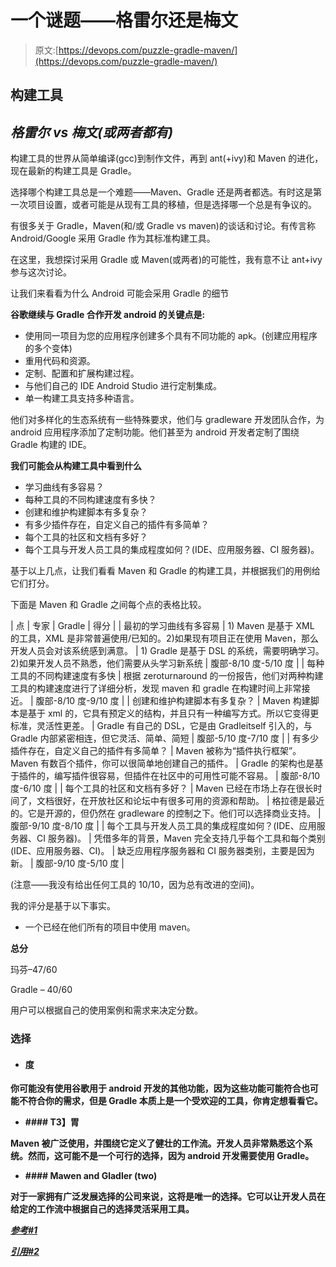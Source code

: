 # 一个谜题——格雷尔还是梅文

> 原文:[https://devops.com/puzzle-gradle-maven/](https://devops.com/puzzle-gradle-maven/)

## 构建工具

## *格雷尔 vs 梅文(或两者都有)*

构建工具的世界从简单编译(gcc)到制作文件，再到 ant(+ivy)和 Maven 的进化，现在最新的构建工具是 Gradle。

选择哪个构建工具总是一个难题——Maven、Gradle 还是两者都选。有时这是第一次项目设置，或者可能是从现有工具的移植，但是选择哪一个总是有争议的。

有很多关于 Gradle，Maven(和/或 Gradle vs maven)的谈话和讨论。有传言称 Android/Google 采用 Gradle 作为其标准构建工具。

在这里，我想探讨采用 Gradle 或 Maven(或两者)的可能性，我有意不让 ant+ivy 参与这次讨论。

让我们来看看为什么 Android 可能会采用 Gradle 的细节

**谷歌继续与 Gradle 合作开发 android 的关键点是:**

*   使用同一项目为您的应用程序创建多个具有不同功能的 apk。(创建应用程序的多个变体)
*   重用代码和资源。
*   定制、配置和扩展构建过程。
*   与他们自己的 IDE Android Studio 进行定制集成。
*   单一构建工具支持多种语言。

他们对多样化的生态系统有一些特殊要求，他们与 gradleware 开发团队合作，为 android 应用程序添加了定制功能。他们甚至为 android 开发者定制了围绕 Gradle 构建的 IDE。

**我们可能会从构建工具中看到什么**

*   学习曲线有多容易？
*   每种工具的不同构建速度有多快？
*   创建和维护构建脚本有多复杂？
*   有多少插件存在，自定义自己的插件有多简单？
*   每个工具的社区和文档有多好？
*   每个工具与开发人员工具的集成程度如何？(IDE、应用服务器、CI 服务器)。

基于以上几点，让我们看看 Maven 和 Gradle 的构建工具，并根据我们的用例给它们打分。

下面是 Maven 和 Gradle 之间每个点的表格比较。

| 点 | 专家 | Gradle | 得分 |
| 最初的学习曲线有多容易 | 1) Maven 是基于 XML 的工具，XML 是非常普遍使用/已知的。2)如果现有项目正在使用 Maven，那么开发人员会对该系统感到满意。 | 1) Gradle 是基于 DSL 的系统，需要明确学习。2)如果开发人员不熟悉，他们需要从头学习新系统 | 腹部-8/10 度-5/10 度 |
| 每种工具的不同构建速度有多快 | 根据 zeroturnaround 的一份报告，他们对两种构建工具的构建速度进行了详细分析，发现 maven 和 gradle 在构建时间上非常接近。 | 腹部-8/10 度-9/10 度 |
| 创建和维护构建脚本有多复杂？ | Maven 构建脚本是基于 xml 的，它具有预定义的结构，并且只有一种编写方式。所以它变得更标准，灵活性更差。 | Gradle 有自己的 DSL，它是由 Gradleitself 引入的，与 Gradle 内部紧密相连，但它灵活、简单、简短 | 腹部-5/10 度-7/10 度 |
| 有多少插件存在，自定义自己的插件有多简单？ | Maven 被称为“插件执行框架”。Maven 有数百个插件，你可以很简单地创建自己的插件。 | Gradle 的架构也是基于插件的，编写插件很容易，但插件在社区中的可用性可能不容易。 | 腹部-8/10 度-6/10 度 |
| 每个工具的社区和文档有多好？ | Maven 已经在市场上存在很长时间了，文档很好，在开放社区和论坛中有很多可用的资源和帮助。 | 格拉德是最近的。它是开源的，但仍然在 gradleware 的控制之下。他们可以选择商业支持。 | 腹部-9/10 度-8/10 度 |
| 每个工具与开发人员工具的集成程度如何？(IDE、应用服务器、CI 服务器)。 | 凭借多年的背景，Maven 完全支持几乎每个工具和每个类别(IDE、应用服务器、CI)。 | 缺乏应用程序服务器和 CI 服务器类别，主要是因为新。 | 腹部-9/10 度-5/10 度 |

(注意——我没有给出任何工具的 10/10，因为总有改进的空间)。

我的评分是基于以下事实。

*   一个已经在他们所有的项目中使用 maven。

**总分**

玛芬–47/60

Gradle – 40/60

用户可以根据自己的使用案例和需求来决定分数。

### **选择**

*   #### **度**

**你可能没有使用谷歌用于 android 开发的其他功能，因为这些功能可能符合也可能不符合你的需求，但是 Gradle 本质上是一个受欢迎的工具，你肯定想看看它。**

*   ****#### T3】胃**** 

****Maven 被广泛使用，并围绕它定义了健壮的工作流。开发人员非常熟悉这个系统。然而，这可能不是一个可行的选择，因为 android 开发需要使用 Gradle。****

*   ******#### **Mawen and Gladler (two)******** 

****对于一家拥有广泛发展选择的公司来说，这将是唯一的选择。它可以让开发人员在给定的工作流中根据自己的选择灵活采用工具。****

*****[参考#1](http://pages.zeroturnaround.com/RebelLabs-AllReportLanders_JavaBuildToolsPart2.html?utm_source=Java%20Build%20Tools%3A%20Part%202&utm_medium=allreports&utm_campaign=rebellabs&utm_rebellabsid=83)*****

*****[引用#2](http://www.scmtechblog.net/2015/03/gradle-or-maven-dilemma.html)*****